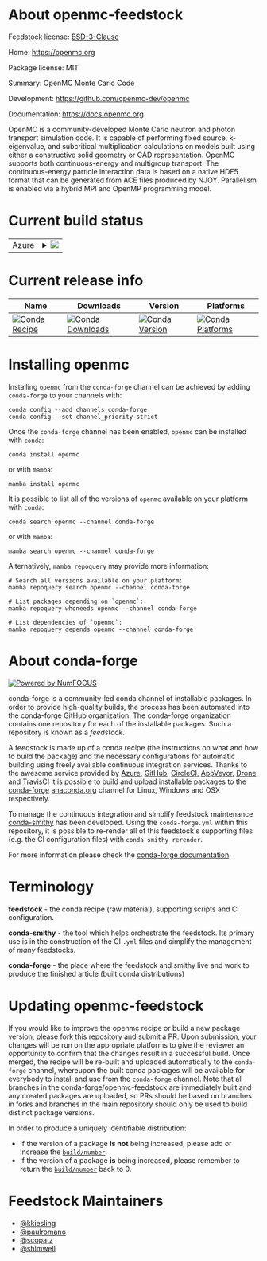 About openmc-feedstock
======================

Feedstock license: [BSD-3-Clause](https://github.com/conda-forge/openmc-feedstock/blob/main/LICENSE.txt)

Home: https://openmc.org

Package license: MIT

Summary: OpenMC Monte Carlo Code

Development: https://github.com/openmc-dev/openmc

Documentation: https://docs.openmc.org

OpenMC is a community-developed Monte Carlo neutron and photon transport
simulation code. It is capable of performing fixed source, k-eigenvalue, and
subcritical multiplication calculations on models built using either a
constructive solid geometry or CAD representation. OpenMC supports both
continuous-energy and multigroup transport. The continuous-energy particle
interaction data is based on a native HDF5 format that can be generated from
ACE files produced by NJOY. Parallelism is enabled via a hybrid MPI and
OpenMP programming model.


Current build status
====================


<table>
    
  <tr>
    <td>Azure</td>
    <td>
      <details>
        <summary>
          <a href="https://dev.azure.com/conda-forge/feedstock-builds/_build/latest?definitionId=5658&branchName=main">
            <img src="https://dev.azure.com/conda-forge/feedstock-builds/_apis/build/status/openmc-feedstock?branchName=main">
          </a>
        </summary>
        <table>
          <thead><tr><th>Variant</th><th>Status</th></tr></thead>
          <tbody><tr>
              <td>linux_64_dagmcdagmcmpimpichnumpy1.22python3.8.____cpython</td>
              <td>
                <a href="https://dev.azure.com/conda-forge/feedstock-builds/_build/latest?definitionId=5658&branchName=main">
                  <img src="https://dev.azure.com/conda-forge/feedstock-builds/_apis/build/status/openmc-feedstock?branchName=main&jobName=linux&configuration=linux%20linux_64_dagmcdagmcmpimpichnumpy1.22python3.8.____cpython" alt="variant">
                </a>
              </td>
            </tr><tr>
              <td>linux_64_dagmcdagmcmpimpichnumpy2.0python3.10.____cpython</td>
              <td>
                <a href="https://dev.azure.com/conda-forge/feedstock-builds/_build/latest?definitionId=5658&branchName=main">
                  <img src="https://dev.azure.com/conda-forge/feedstock-builds/_apis/build/status/openmc-feedstock?branchName=main&jobName=linux&configuration=linux%20linux_64_dagmcdagmcmpimpichnumpy2.0python3.10.____cpython" alt="variant">
                </a>
              </td>
            </tr><tr>
              <td>linux_64_dagmcdagmcmpimpichnumpy2.0python3.11.____cpython</td>
              <td>
                <a href="https://dev.azure.com/conda-forge/feedstock-builds/_build/latest?definitionId=5658&branchName=main">
                  <img src="https://dev.azure.com/conda-forge/feedstock-builds/_apis/build/status/openmc-feedstock?branchName=main&jobName=linux&configuration=linux%20linux_64_dagmcdagmcmpimpichnumpy2.0python3.11.____cpython" alt="variant">
                </a>
              </td>
            </tr><tr>
              <td>linux_64_dagmcdagmcmpimpichnumpy2.0python3.12.____cpython</td>
              <td>
                <a href="https://dev.azure.com/conda-forge/feedstock-builds/_build/latest?definitionId=5658&branchName=main">
                  <img src="https://dev.azure.com/conda-forge/feedstock-builds/_apis/build/status/openmc-feedstock?branchName=main&jobName=linux&configuration=linux%20linux_64_dagmcdagmcmpimpichnumpy2.0python3.12.____cpython" alt="variant">
                </a>
              </td>
            </tr><tr>
              <td>linux_64_dagmcdagmcmpimpichnumpy2.0python3.9.____cpython</td>
              <td>
                <a href="https://dev.azure.com/conda-forge/feedstock-builds/_build/latest?definitionId=5658&branchName=main">
                  <img src="https://dev.azure.com/conda-forge/feedstock-builds/_apis/build/status/openmc-feedstock?branchName=main&jobName=linux&configuration=linux%20linux_64_dagmcdagmcmpimpichnumpy2.0python3.9.____cpython" alt="variant">
                </a>
              </td>
            </tr><tr>
              <td>linux_64_dagmcdagmcmpinompinumpy1.22python3.8.____cpython</td>
              <td>
                <a href="https://dev.azure.com/conda-forge/feedstock-builds/_build/latest?definitionId=5658&branchName=main">
                  <img src="https://dev.azure.com/conda-forge/feedstock-builds/_apis/build/status/openmc-feedstock?branchName=main&jobName=linux&configuration=linux%20linux_64_dagmcdagmcmpinompinumpy1.22python3.8.____cpython" alt="variant">
                </a>
              </td>
            </tr><tr>
              <td>linux_64_dagmcdagmcmpinompinumpy2.0python3.10.____cpython</td>
              <td>
                <a href="https://dev.azure.com/conda-forge/feedstock-builds/_build/latest?definitionId=5658&branchName=main">
                  <img src="https://dev.azure.com/conda-forge/feedstock-builds/_apis/build/status/openmc-feedstock?branchName=main&jobName=linux&configuration=linux%20linux_64_dagmcdagmcmpinompinumpy2.0python3.10.____cpython" alt="variant">
                </a>
              </td>
            </tr><tr>
              <td>linux_64_dagmcdagmcmpinompinumpy2.0python3.11.____cpython</td>
              <td>
                <a href="https://dev.azure.com/conda-forge/feedstock-builds/_build/latest?definitionId=5658&branchName=main">
                  <img src="https://dev.azure.com/conda-forge/feedstock-builds/_apis/build/status/openmc-feedstock?branchName=main&jobName=linux&configuration=linux%20linux_64_dagmcdagmcmpinompinumpy2.0python3.11.____cpython" alt="variant">
                </a>
              </td>
            </tr><tr>
              <td>linux_64_dagmcdagmcmpinompinumpy2.0python3.12.____cpython</td>
              <td>
                <a href="https://dev.azure.com/conda-forge/feedstock-builds/_build/latest?definitionId=5658&branchName=main">
                  <img src="https://dev.azure.com/conda-forge/feedstock-builds/_apis/build/status/openmc-feedstock?branchName=main&jobName=linux&configuration=linux%20linux_64_dagmcdagmcmpinompinumpy2.0python3.12.____cpython" alt="variant">
                </a>
              </td>
            </tr><tr>
              <td>linux_64_dagmcdagmcmpinompinumpy2.0python3.9.____cpython</td>
              <td>
                <a href="https://dev.azure.com/conda-forge/feedstock-builds/_build/latest?definitionId=5658&branchName=main">
                  <img src="https://dev.azure.com/conda-forge/feedstock-builds/_apis/build/status/openmc-feedstock?branchName=main&jobName=linux&configuration=linux%20linux_64_dagmcdagmcmpinompinumpy2.0python3.9.____cpython" alt="variant">
                </a>
              </td>
            </tr><tr>
              <td>linux_64_dagmcdagmcmpiopenmpinumpy1.22python3.8.____cpython</td>
              <td>
                <a href="https://dev.azure.com/conda-forge/feedstock-builds/_build/latest?definitionId=5658&branchName=main">
                  <img src="https://dev.azure.com/conda-forge/feedstock-builds/_apis/build/status/openmc-feedstock?branchName=main&jobName=linux&configuration=linux%20linux_64_dagmcdagmcmpiopenmpinumpy1.22python3.8.____cpython" alt="variant">
                </a>
              </td>
            </tr><tr>
              <td>linux_64_dagmcdagmcmpiopenmpinumpy2.0python3.10.____cpython</td>
              <td>
                <a href="https://dev.azure.com/conda-forge/feedstock-builds/_build/latest?definitionId=5658&branchName=main">
                  <img src="https://dev.azure.com/conda-forge/feedstock-builds/_apis/build/status/openmc-feedstock?branchName=main&jobName=linux&configuration=linux%20linux_64_dagmcdagmcmpiopenmpinumpy2.0python3.10.____cpython" alt="variant">
                </a>
              </td>
            </tr><tr>
              <td>linux_64_dagmcdagmcmpiopenmpinumpy2.0python3.11.____cpython</td>
              <td>
                <a href="https://dev.azure.com/conda-forge/feedstock-builds/_build/latest?definitionId=5658&branchName=main">
                  <img src="https://dev.azure.com/conda-forge/feedstock-builds/_apis/build/status/openmc-feedstock?branchName=main&jobName=linux&configuration=linux%20linux_64_dagmcdagmcmpiopenmpinumpy2.0python3.11.____cpython" alt="variant">
                </a>
              </td>
            </tr><tr>
              <td>linux_64_dagmcdagmcmpiopenmpinumpy2.0python3.12.____cpython</td>
              <td>
                <a href="https://dev.azure.com/conda-forge/feedstock-builds/_build/latest?definitionId=5658&branchName=main">
                  <img src="https://dev.azure.com/conda-forge/feedstock-builds/_apis/build/status/openmc-feedstock?branchName=main&jobName=linux&configuration=linux%20linux_64_dagmcdagmcmpiopenmpinumpy2.0python3.12.____cpython" alt="variant">
                </a>
              </td>
            </tr><tr>
              <td>linux_64_dagmcdagmcmpiopenmpinumpy2.0python3.9.____cpython</td>
              <td>
                <a href="https://dev.azure.com/conda-forge/feedstock-builds/_build/latest?definitionId=5658&branchName=main">
                  <img src="https://dev.azure.com/conda-forge/feedstock-builds/_apis/build/status/openmc-feedstock?branchName=main&jobName=linux&configuration=linux%20linux_64_dagmcdagmcmpiopenmpinumpy2.0python3.9.____cpython" alt="variant">
                </a>
              </td>
            </tr><tr>
              <td>linux_64_dagmcnodagmcmpimpichnumpy1.22python3.8.____cpython</td>
              <td>
                <a href="https://dev.azure.com/conda-forge/feedstock-builds/_build/latest?definitionId=5658&branchName=main">
                  <img src="https://dev.azure.com/conda-forge/feedstock-builds/_apis/build/status/openmc-feedstock?branchName=main&jobName=linux&configuration=linux%20linux_64_dagmcnodagmcmpimpichnumpy1.22python3.8.____cpython" alt="variant">
                </a>
              </td>
            </tr><tr>
              <td>linux_64_dagmcnodagmcmpimpichnumpy2.0python3.10.____cpython</td>
              <td>
                <a href="https://dev.azure.com/conda-forge/feedstock-builds/_build/latest?definitionId=5658&branchName=main">
                  <img src="https://dev.azure.com/conda-forge/feedstock-builds/_apis/build/status/openmc-feedstock?branchName=main&jobName=linux&configuration=linux%20linux_64_dagmcnodagmcmpimpichnumpy2.0python3.10.____cpython" alt="variant">
                </a>
              </td>
            </tr><tr>
              <td>linux_64_dagmcnodagmcmpimpichnumpy2.0python3.11.____cpython</td>
              <td>
                <a href="https://dev.azure.com/conda-forge/feedstock-builds/_build/latest?definitionId=5658&branchName=main">
                  <img src="https://dev.azure.com/conda-forge/feedstock-builds/_apis/build/status/openmc-feedstock?branchName=main&jobName=linux&configuration=linux%20linux_64_dagmcnodagmcmpimpichnumpy2.0python3.11.____cpython" alt="variant">
                </a>
              </td>
            </tr><tr>
              <td>linux_64_dagmcnodagmcmpimpichnumpy2.0python3.12.____cpython</td>
              <td>
                <a href="https://dev.azure.com/conda-forge/feedstock-builds/_build/latest?definitionId=5658&branchName=main">
                  <img src="https://dev.azure.com/conda-forge/feedstock-builds/_apis/build/status/openmc-feedstock?branchName=main&jobName=linux&configuration=linux%20linux_64_dagmcnodagmcmpimpichnumpy2.0python3.12.____cpython" alt="variant">
                </a>
              </td>
            </tr><tr>
              <td>linux_64_dagmcnodagmcmpimpichnumpy2.0python3.9.____cpython</td>
              <td>
                <a href="https://dev.azure.com/conda-forge/feedstock-builds/_build/latest?definitionId=5658&branchName=main">
                  <img src="https://dev.azure.com/conda-forge/feedstock-builds/_apis/build/status/openmc-feedstock?branchName=main&jobName=linux&configuration=linux%20linux_64_dagmcnodagmcmpimpichnumpy2.0python3.9.____cpython" alt="variant">
                </a>
              </td>
            </tr><tr>
              <td>linux_64_dagmcnodagmcmpinompinumpy1.22python3.8.____cpython</td>
              <td>
                <a href="https://dev.azure.com/conda-forge/feedstock-builds/_build/latest?definitionId=5658&branchName=main">
                  <img src="https://dev.azure.com/conda-forge/feedstock-builds/_apis/build/status/openmc-feedstock?branchName=main&jobName=linux&configuration=linux%20linux_64_dagmcnodagmcmpinompinumpy1.22python3.8.____cpython" alt="variant">
                </a>
              </td>
            </tr><tr>
              <td>linux_64_dagmcnodagmcmpinompinumpy2.0python3.10.____cpython</td>
              <td>
                <a href="https://dev.azure.com/conda-forge/feedstock-builds/_build/latest?definitionId=5658&branchName=main">
                  <img src="https://dev.azure.com/conda-forge/feedstock-builds/_apis/build/status/openmc-feedstock?branchName=main&jobName=linux&configuration=linux%20linux_64_dagmcnodagmcmpinompinumpy2.0python3.10.____cpython" alt="variant">
                </a>
              </td>
            </tr><tr>
              <td>linux_64_dagmcnodagmcmpinompinumpy2.0python3.11.____cpython</td>
              <td>
                <a href="https://dev.azure.com/conda-forge/feedstock-builds/_build/latest?definitionId=5658&branchName=main">
                  <img src="https://dev.azure.com/conda-forge/feedstock-builds/_apis/build/status/openmc-feedstock?branchName=main&jobName=linux&configuration=linux%20linux_64_dagmcnodagmcmpinompinumpy2.0python3.11.____cpython" alt="variant">
                </a>
              </td>
            </tr><tr>
              <td>linux_64_dagmcnodagmcmpinompinumpy2.0python3.12.____cpython</td>
              <td>
                <a href="https://dev.azure.com/conda-forge/feedstock-builds/_build/latest?definitionId=5658&branchName=main">
                  <img src="https://dev.azure.com/conda-forge/feedstock-builds/_apis/build/status/openmc-feedstock?branchName=main&jobName=linux&configuration=linux%20linux_64_dagmcnodagmcmpinompinumpy2.0python3.12.____cpython" alt="variant">
                </a>
              </td>
            </tr><tr>
              <td>linux_64_dagmcnodagmcmpinompinumpy2.0python3.9.____cpython</td>
              <td>
                <a href="https://dev.azure.com/conda-forge/feedstock-builds/_build/latest?definitionId=5658&branchName=main">
                  <img src="https://dev.azure.com/conda-forge/feedstock-builds/_apis/build/status/openmc-feedstock?branchName=main&jobName=linux&configuration=linux%20linux_64_dagmcnodagmcmpinompinumpy2.0python3.9.____cpython" alt="variant">
                </a>
              </td>
            </tr><tr>
              <td>linux_64_dagmcnodagmcmpiopenmpinumpy1.22python3.8.____cpython</td>
              <td>
                <a href="https://dev.azure.com/conda-forge/feedstock-builds/_build/latest?definitionId=5658&branchName=main">
                  <img src="https://dev.azure.com/conda-forge/feedstock-builds/_apis/build/status/openmc-feedstock?branchName=main&jobName=linux&configuration=linux%20linux_64_dagmcnodagmcmpiopenmpinumpy1.22python3.8.____cpython" alt="variant">
                </a>
              </td>
            </tr><tr>
              <td>linux_64_dagmcnodagmcmpiopenmpinumpy2.0python3.10.____cpython</td>
              <td>
                <a href="https://dev.azure.com/conda-forge/feedstock-builds/_build/latest?definitionId=5658&branchName=main">
                  <img src="https://dev.azure.com/conda-forge/feedstock-builds/_apis/build/status/openmc-feedstock?branchName=main&jobName=linux&configuration=linux%20linux_64_dagmcnodagmcmpiopenmpinumpy2.0python3.10.____cpython" alt="variant">
                </a>
              </td>
            </tr><tr>
              <td>linux_64_dagmcnodagmcmpiopenmpinumpy2.0python3.11.____cpython</td>
              <td>
                <a href="https://dev.azure.com/conda-forge/feedstock-builds/_build/latest?definitionId=5658&branchName=main">
                  <img src="https://dev.azure.com/conda-forge/feedstock-builds/_apis/build/status/openmc-feedstock?branchName=main&jobName=linux&configuration=linux%20linux_64_dagmcnodagmcmpiopenmpinumpy2.0python3.11.____cpython" alt="variant">
                </a>
              </td>
            </tr><tr>
              <td>linux_64_dagmcnodagmcmpiopenmpinumpy2.0python3.12.____cpython</td>
              <td>
                <a href="https://dev.azure.com/conda-forge/feedstock-builds/_build/latest?definitionId=5658&branchName=main">
                  <img src="https://dev.azure.com/conda-forge/feedstock-builds/_apis/build/status/openmc-feedstock?branchName=main&jobName=linux&configuration=linux%20linux_64_dagmcnodagmcmpiopenmpinumpy2.0python3.12.____cpython" alt="variant">
                </a>
              </td>
            </tr><tr>
              <td>linux_64_dagmcnodagmcmpiopenmpinumpy2.0python3.9.____cpython</td>
              <td>
                <a href="https://dev.azure.com/conda-forge/feedstock-builds/_build/latest?definitionId=5658&branchName=main">
                  <img src="https://dev.azure.com/conda-forge/feedstock-builds/_apis/build/status/openmc-feedstock?branchName=main&jobName=linux&configuration=linux%20linux_64_dagmcnodagmcmpiopenmpinumpy2.0python3.9.____cpython" alt="variant">
                </a>
              </td>
            </tr><tr>
              <td>osx_64_dagmcdagmcmpimpichnumpy1.22python3.8.____cpython</td>
              <td>
                <a href="https://dev.azure.com/conda-forge/feedstock-builds/_build/latest?definitionId=5658&branchName=main">
                  <img src="https://dev.azure.com/conda-forge/feedstock-builds/_apis/build/status/openmc-feedstock?branchName=main&jobName=osx&configuration=osx%20osx_64_dagmcdagmcmpimpichnumpy1.22python3.8.____cpython" alt="variant">
                </a>
              </td>
            </tr><tr>
              <td>osx_64_dagmcdagmcmpimpichnumpy2.0python3.10.____cpython</td>
              <td>
                <a href="https://dev.azure.com/conda-forge/feedstock-builds/_build/latest?definitionId=5658&branchName=main">
                  <img src="https://dev.azure.com/conda-forge/feedstock-builds/_apis/build/status/openmc-feedstock?branchName=main&jobName=osx&configuration=osx%20osx_64_dagmcdagmcmpimpichnumpy2.0python3.10.____cpython" alt="variant">
                </a>
              </td>
            </tr><tr>
              <td>osx_64_dagmcdagmcmpimpichnumpy2.0python3.11.____cpython</td>
              <td>
                <a href="https://dev.azure.com/conda-forge/feedstock-builds/_build/latest?definitionId=5658&branchName=main">
                  <img src="https://dev.azure.com/conda-forge/feedstock-builds/_apis/build/status/openmc-feedstock?branchName=main&jobName=osx&configuration=osx%20osx_64_dagmcdagmcmpimpichnumpy2.0python3.11.____cpython" alt="variant">
                </a>
              </td>
            </tr><tr>
              <td>osx_64_dagmcdagmcmpimpichnumpy2.0python3.12.____cpython</td>
              <td>
                <a href="https://dev.azure.com/conda-forge/feedstock-builds/_build/latest?definitionId=5658&branchName=main">
                  <img src="https://dev.azure.com/conda-forge/feedstock-builds/_apis/build/status/openmc-feedstock?branchName=main&jobName=osx&configuration=osx%20osx_64_dagmcdagmcmpimpichnumpy2.0python3.12.____cpython" alt="variant">
                </a>
              </td>
            </tr><tr>
              <td>osx_64_dagmcdagmcmpimpichnumpy2.0python3.9.____cpython</td>
              <td>
                <a href="https://dev.azure.com/conda-forge/feedstock-builds/_build/latest?definitionId=5658&branchName=main">
                  <img src="https://dev.azure.com/conda-forge/feedstock-builds/_apis/build/status/openmc-feedstock?branchName=main&jobName=osx&configuration=osx%20osx_64_dagmcdagmcmpimpichnumpy2.0python3.9.____cpython" alt="variant">
                </a>
              </td>
            </tr><tr>
              <td>osx_64_dagmcdagmcmpinompinumpy1.22python3.8.____cpython</td>
              <td>
                <a href="https://dev.azure.com/conda-forge/feedstock-builds/_build/latest?definitionId=5658&branchName=main">
                  <img src="https://dev.azure.com/conda-forge/feedstock-builds/_apis/build/status/openmc-feedstock?branchName=main&jobName=osx&configuration=osx%20osx_64_dagmcdagmcmpinompinumpy1.22python3.8.____cpython" alt="variant">
                </a>
              </td>
            </tr><tr>
              <td>osx_64_dagmcdagmcmpinompinumpy2.0python3.10.____cpython</td>
              <td>
                <a href="https://dev.azure.com/conda-forge/feedstock-builds/_build/latest?definitionId=5658&branchName=main">
                  <img src="https://dev.azure.com/conda-forge/feedstock-builds/_apis/build/status/openmc-feedstock?branchName=main&jobName=osx&configuration=osx%20osx_64_dagmcdagmcmpinompinumpy2.0python3.10.____cpython" alt="variant">
                </a>
              </td>
            </tr><tr>
              <td>osx_64_dagmcdagmcmpinompinumpy2.0python3.11.____cpython</td>
              <td>
                <a href="https://dev.azure.com/conda-forge/feedstock-builds/_build/latest?definitionId=5658&branchName=main">
                  <img src="https://dev.azure.com/conda-forge/feedstock-builds/_apis/build/status/openmc-feedstock?branchName=main&jobName=osx&configuration=osx%20osx_64_dagmcdagmcmpinompinumpy2.0python3.11.____cpython" alt="variant">
                </a>
              </td>
            </tr><tr>
              <td>osx_64_dagmcdagmcmpinompinumpy2.0python3.12.____cpython</td>
              <td>
                <a href="https://dev.azure.com/conda-forge/feedstock-builds/_build/latest?definitionId=5658&branchName=main">
                  <img src="https://dev.azure.com/conda-forge/feedstock-builds/_apis/build/status/openmc-feedstock?branchName=main&jobName=osx&configuration=osx%20osx_64_dagmcdagmcmpinompinumpy2.0python3.12.____cpython" alt="variant">
                </a>
              </td>
            </tr><tr>
              <td>osx_64_dagmcdagmcmpinompinumpy2.0python3.9.____cpython</td>
              <td>
                <a href="https://dev.azure.com/conda-forge/feedstock-builds/_build/latest?definitionId=5658&branchName=main">
                  <img src="https://dev.azure.com/conda-forge/feedstock-builds/_apis/build/status/openmc-feedstock?branchName=main&jobName=osx&configuration=osx%20osx_64_dagmcdagmcmpinompinumpy2.0python3.9.____cpython" alt="variant">
                </a>
              </td>
            </tr><tr>
              <td>osx_64_dagmcdagmcmpiopenmpinumpy1.22python3.8.____cpython</td>
              <td>
                <a href="https://dev.azure.com/conda-forge/feedstock-builds/_build/latest?definitionId=5658&branchName=main">
                  <img src="https://dev.azure.com/conda-forge/feedstock-builds/_apis/build/status/openmc-feedstock?branchName=main&jobName=osx&configuration=osx%20osx_64_dagmcdagmcmpiopenmpinumpy1.22python3.8.____cpython" alt="variant">
                </a>
              </td>
            </tr><tr>
              <td>osx_64_dagmcdagmcmpiopenmpinumpy2.0python3.10.____cpython</td>
              <td>
                <a href="https://dev.azure.com/conda-forge/feedstock-builds/_build/latest?definitionId=5658&branchName=main">
                  <img src="https://dev.azure.com/conda-forge/feedstock-builds/_apis/build/status/openmc-feedstock?branchName=main&jobName=osx&configuration=osx%20osx_64_dagmcdagmcmpiopenmpinumpy2.0python3.10.____cpython" alt="variant">
                </a>
              </td>
            </tr><tr>
              <td>osx_64_dagmcdagmcmpiopenmpinumpy2.0python3.11.____cpython</td>
              <td>
                <a href="https://dev.azure.com/conda-forge/feedstock-builds/_build/latest?definitionId=5658&branchName=main">
                  <img src="https://dev.azure.com/conda-forge/feedstock-builds/_apis/build/status/openmc-feedstock?branchName=main&jobName=osx&configuration=osx%20osx_64_dagmcdagmcmpiopenmpinumpy2.0python3.11.____cpython" alt="variant">
                </a>
              </td>
            </tr><tr>
              <td>osx_64_dagmcdagmcmpiopenmpinumpy2.0python3.12.____cpython</td>
              <td>
                <a href="https://dev.azure.com/conda-forge/feedstock-builds/_build/latest?definitionId=5658&branchName=main">
                  <img src="https://dev.azure.com/conda-forge/feedstock-builds/_apis/build/status/openmc-feedstock?branchName=main&jobName=osx&configuration=osx%20osx_64_dagmcdagmcmpiopenmpinumpy2.0python3.12.____cpython" alt="variant">
                </a>
              </td>
            </tr><tr>
              <td>osx_64_dagmcdagmcmpiopenmpinumpy2.0python3.9.____cpython</td>
              <td>
                <a href="https://dev.azure.com/conda-forge/feedstock-builds/_build/latest?definitionId=5658&branchName=main">
                  <img src="https://dev.azure.com/conda-forge/feedstock-builds/_apis/build/status/openmc-feedstock?branchName=main&jobName=osx&configuration=osx%20osx_64_dagmcdagmcmpiopenmpinumpy2.0python3.9.____cpython" alt="variant">
                </a>
              </td>
            </tr><tr>
              <td>osx_64_dagmcnodagmcmpimpichnumpy1.22python3.8.____cpython</td>
              <td>
                <a href="https://dev.azure.com/conda-forge/feedstock-builds/_build/latest?definitionId=5658&branchName=main">
                  <img src="https://dev.azure.com/conda-forge/feedstock-builds/_apis/build/status/openmc-feedstock?branchName=main&jobName=osx&configuration=osx%20osx_64_dagmcnodagmcmpimpichnumpy1.22python3.8.____cpython" alt="variant">
                </a>
              </td>
            </tr><tr>
              <td>osx_64_dagmcnodagmcmpimpichnumpy2.0python3.10.____cpython</td>
              <td>
                <a href="https://dev.azure.com/conda-forge/feedstock-builds/_build/latest?definitionId=5658&branchName=main">
                  <img src="https://dev.azure.com/conda-forge/feedstock-builds/_apis/build/status/openmc-feedstock?branchName=main&jobName=osx&configuration=osx%20osx_64_dagmcnodagmcmpimpichnumpy2.0python3.10.____cpython" alt="variant">
                </a>
              </td>
            </tr><tr>
              <td>osx_64_dagmcnodagmcmpimpichnumpy2.0python3.11.____cpython</td>
              <td>
                <a href="https://dev.azure.com/conda-forge/feedstock-builds/_build/latest?definitionId=5658&branchName=main">
                  <img src="https://dev.azure.com/conda-forge/feedstock-builds/_apis/build/status/openmc-feedstock?branchName=main&jobName=osx&configuration=osx%20osx_64_dagmcnodagmcmpimpichnumpy2.0python3.11.____cpython" alt="variant">
                </a>
              </td>
            </tr><tr>
              <td>osx_64_dagmcnodagmcmpimpichnumpy2.0python3.12.____cpython</td>
              <td>
                <a href="https://dev.azure.com/conda-forge/feedstock-builds/_build/latest?definitionId=5658&branchName=main">
                  <img src="https://dev.azure.com/conda-forge/feedstock-builds/_apis/build/status/openmc-feedstock?branchName=main&jobName=osx&configuration=osx%20osx_64_dagmcnodagmcmpimpichnumpy2.0python3.12.____cpython" alt="variant">
                </a>
              </td>
            </tr><tr>
              <td>osx_64_dagmcnodagmcmpimpichnumpy2.0python3.9.____cpython</td>
              <td>
                <a href="https://dev.azure.com/conda-forge/feedstock-builds/_build/latest?definitionId=5658&branchName=main">
                  <img src="https://dev.azure.com/conda-forge/feedstock-builds/_apis/build/status/openmc-feedstock?branchName=main&jobName=osx&configuration=osx%20osx_64_dagmcnodagmcmpimpichnumpy2.0python3.9.____cpython" alt="variant">
                </a>
              </td>
            </tr><tr>
              <td>osx_64_dagmcnodagmcmpinompinumpy1.22python3.8.____cpython</td>
              <td>
                <a href="https://dev.azure.com/conda-forge/feedstock-builds/_build/latest?definitionId=5658&branchName=main">
                  <img src="https://dev.azure.com/conda-forge/feedstock-builds/_apis/build/status/openmc-feedstock?branchName=main&jobName=osx&configuration=osx%20osx_64_dagmcnodagmcmpinompinumpy1.22python3.8.____cpython" alt="variant">
                </a>
              </td>
            </tr><tr>
              <td>osx_64_dagmcnodagmcmpinompinumpy2.0python3.10.____cpython</td>
              <td>
                <a href="https://dev.azure.com/conda-forge/feedstock-builds/_build/latest?definitionId=5658&branchName=main">
                  <img src="https://dev.azure.com/conda-forge/feedstock-builds/_apis/build/status/openmc-feedstock?branchName=main&jobName=osx&configuration=osx%20osx_64_dagmcnodagmcmpinompinumpy2.0python3.10.____cpython" alt="variant">
                </a>
              </td>
            </tr><tr>
              <td>osx_64_dagmcnodagmcmpinompinumpy2.0python3.11.____cpython</td>
              <td>
                <a href="https://dev.azure.com/conda-forge/feedstock-builds/_build/latest?definitionId=5658&branchName=main">
                  <img src="https://dev.azure.com/conda-forge/feedstock-builds/_apis/build/status/openmc-feedstock?branchName=main&jobName=osx&configuration=osx%20osx_64_dagmcnodagmcmpinompinumpy2.0python3.11.____cpython" alt="variant">
                </a>
              </td>
            </tr><tr>
              <td>osx_64_dagmcnodagmcmpinompinumpy2.0python3.12.____cpython</td>
              <td>
                <a href="https://dev.azure.com/conda-forge/feedstock-builds/_build/latest?definitionId=5658&branchName=main">
                  <img src="https://dev.azure.com/conda-forge/feedstock-builds/_apis/build/status/openmc-feedstock?branchName=main&jobName=osx&configuration=osx%20osx_64_dagmcnodagmcmpinompinumpy2.0python3.12.____cpython" alt="variant">
                </a>
              </td>
            </tr><tr>
              <td>osx_64_dagmcnodagmcmpinompinumpy2.0python3.9.____cpython</td>
              <td>
                <a href="https://dev.azure.com/conda-forge/feedstock-builds/_build/latest?definitionId=5658&branchName=main">
                  <img src="https://dev.azure.com/conda-forge/feedstock-builds/_apis/build/status/openmc-feedstock?branchName=main&jobName=osx&configuration=osx%20osx_64_dagmcnodagmcmpinompinumpy2.0python3.9.____cpython" alt="variant">
                </a>
              </td>
            </tr><tr>
              <td>osx_64_dagmcnodagmcmpiopenmpinumpy1.22python3.8.____cpython</td>
              <td>
                <a href="https://dev.azure.com/conda-forge/feedstock-builds/_build/latest?definitionId=5658&branchName=main">
                  <img src="https://dev.azure.com/conda-forge/feedstock-builds/_apis/build/status/openmc-feedstock?branchName=main&jobName=osx&configuration=osx%20osx_64_dagmcnodagmcmpiopenmpinumpy1.22python3.8.____cpython" alt="variant">
                </a>
              </td>
            </tr><tr>
              <td>osx_64_dagmcnodagmcmpiopenmpinumpy2.0python3.10.____cpython</td>
              <td>
                <a href="https://dev.azure.com/conda-forge/feedstock-builds/_build/latest?definitionId=5658&branchName=main">
                  <img src="https://dev.azure.com/conda-forge/feedstock-builds/_apis/build/status/openmc-feedstock?branchName=main&jobName=osx&configuration=osx%20osx_64_dagmcnodagmcmpiopenmpinumpy2.0python3.10.____cpython" alt="variant">
                </a>
              </td>
            </tr><tr>
              <td>osx_64_dagmcnodagmcmpiopenmpinumpy2.0python3.11.____cpython</td>
              <td>
                <a href="https://dev.azure.com/conda-forge/feedstock-builds/_build/latest?definitionId=5658&branchName=main">
                  <img src="https://dev.azure.com/conda-forge/feedstock-builds/_apis/build/status/openmc-feedstock?branchName=main&jobName=osx&configuration=osx%20osx_64_dagmcnodagmcmpiopenmpinumpy2.0python3.11.____cpython" alt="variant">
                </a>
              </td>
            </tr><tr>
              <td>osx_64_dagmcnodagmcmpiopenmpinumpy2.0python3.12.____cpython</td>
              <td>
                <a href="https://dev.azure.com/conda-forge/feedstock-builds/_build/latest?definitionId=5658&branchName=main">
                  <img src="https://dev.azure.com/conda-forge/feedstock-builds/_apis/build/status/openmc-feedstock?branchName=main&jobName=osx&configuration=osx%20osx_64_dagmcnodagmcmpiopenmpinumpy2.0python3.12.____cpython" alt="variant">
                </a>
              </td>
            </tr><tr>
              <td>osx_64_dagmcnodagmcmpiopenmpinumpy2.0python3.9.____cpython</td>
              <td>
                <a href="https://dev.azure.com/conda-forge/feedstock-builds/_build/latest?definitionId=5658&branchName=main">
                  <img src="https://dev.azure.com/conda-forge/feedstock-builds/_apis/build/status/openmc-feedstock?branchName=main&jobName=osx&configuration=osx%20osx_64_dagmcnodagmcmpiopenmpinumpy2.0python3.9.____cpython" alt="variant">
                </a>
              </td>
            </tr>
          </tbody>
        </table>
      </details>
    </td>
  </tr>
</table>

Current release info
====================

| Name | Downloads | Version | Platforms |
| --- | --- | --- | --- |
| [![Conda Recipe](https://img.shields.io/badge/recipe-openmc-green.svg)](https://anaconda.org/conda-forge/openmc) | [![Conda Downloads](https://img.shields.io/conda/dn/conda-forge/openmc.svg)](https://anaconda.org/conda-forge/openmc) | [![Conda Version](https://img.shields.io/conda/vn/conda-forge/openmc.svg)](https://anaconda.org/conda-forge/openmc) | [![Conda Platforms](https://img.shields.io/conda/pn/conda-forge/openmc.svg)](https://anaconda.org/conda-forge/openmc) |

Installing openmc
=================

Installing `openmc` from the `conda-forge` channel can be achieved by adding `conda-forge` to your channels with:

```
conda config --add channels conda-forge
conda config --set channel_priority strict
```

Once the `conda-forge` channel has been enabled, `openmc` can be installed with `conda`:

```
conda install openmc
```

or with `mamba`:

```
mamba install openmc
```

It is possible to list all of the versions of `openmc` available on your platform with `conda`:

```
conda search openmc --channel conda-forge
```

or with `mamba`:

```
mamba search openmc --channel conda-forge
```

Alternatively, `mamba repoquery` may provide more information:

```
# Search all versions available on your platform:
mamba repoquery search openmc --channel conda-forge

# List packages depending on `openmc`:
mamba repoquery whoneeds openmc --channel conda-forge

# List dependencies of `openmc`:
mamba repoquery depends openmc --channel conda-forge
```


About conda-forge
=================

[![Powered by
NumFOCUS](https://img.shields.io/badge/powered%20by-NumFOCUS-orange.svg?style=flat&colorA=E1523D&colorB=007D8A)](https://numfocus.org)

conda-forge is a community-led conda channel of installable packages.
In order to provide high-quality builds, the process has been automated into the
conda-forge GitHub organization. The conda-forge organization contains one repository
for each of the installable packages. Such a repository is known as a *feedstock*.

A feedstock is made up of a conda recipe (the instructions on what and how to build
the package) and the necessary configurations for automatic building using freely
available continuous integration services. Thanks to the awesome service provided by
[Azure](https://azure.microsoft.com/en-us/services/devops/), [GitHub](https://github.com/),
[CircleCI](https://circleci.com/), [AppVeyor](https://www.appveyor.com/),
[Drone](https://cloud.drone.io/welcome), and [TravisCI](https://travis-ci.com/)
it is possible to build and upload installable packages to the
[conda-forge](https://anaconda.org/conda-forge) [anaconda.org](https://anaconda.org/)
channel for Linux, Windows and OSX respectively.

To manage the continuous integration and simplify feedstock maintenance
[conda-smithy](https://github.com/conda-forge/conda-smithy) has been developed.
Using the ``conda-forge.yml`` within this repository, it is possible to re-render all of
this feedstock's supporting files (e.g. the CI configuration files) with ``conda smithy rerender``.

For more information please check the [conda-forge documentation](https://conda-forge.org/docs/).

Terminology
===========

**feedstock** - the conda recipe (raw material), supporting scripts and CI configuration.

**conda-smithy** - the tool which helps orchestrate the feedstock.
                   Its primary use is in the construction of the CI ``.yml`` files
                   and simplify the management of *many* feedstocks.

**conda-forge** - the place where the feedstock and smithy live and work to
                  produce the finished article (built conda distributions)


Updating openmc-feedstock
=========================

If you would like to improve the openmc recipe or build a new
package version, please fork this repository and submit a PR. Upon submission,
your changes will be run on the appropriate platforms to give the reviewer an
opportunity to confirm that the changes result in a successful build. Once
merged, the recipe will be re-built and uploaded automatically to the
`conda-forge` channel, whereupon the built conda packages will be available for
everybody to install and use from the `conda-forge` channel.
Note that all branches in the conda-forge/openmc-feedstock are
immediately built and any created packages are uploaded, so PRs should be based
on branches in forks and branches in the main repository should only be used to
build distinct package versions.

In order to produce a uniquely identifiable distribution:
 * If the version of a package **is not** being increased, please add or increase
   the [``build/number``](https://docs.conda.io/projects/conda-build/en/latest/resources/define-metadata.html#build-number-and-string).
 * If the version of a package **is** being increased, please remember to return
   the [``build/number``](https://docs.conda.io/projects/conda-build/en/latest/resources/define-metadata.html#build-number-and-string)
   back to 0.

Feedstock Maintainers
=====================

* [@kkiesling](https://github.com/kkiesling/)
* [@paulromano](https://github.com/paulromano/)
* [@scopatz](https://github.com/scopatz/)
* [@shimwell](https://github.com/shimwell/)

